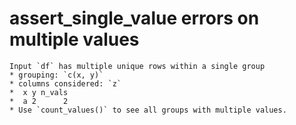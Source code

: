 # assert_single_value errors on multiple values

    Input `df` has multiple unique rows within a single group
    * grouping: `c(x, y)`
    * columns considered: `z`
    *  x y n_vals
    *  a 2      2
    * Use `count_values()` to see all groups with multiple values.

